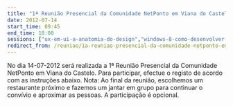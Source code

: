 ```yaml
---
title: "1ª Reunião Presencial da Comunidade NetPonto em Viana do Castelo"
date: 2012-07-14
start_time: 09:45
end_time: 18:00
sessions: ["ux-em-ui-a-anatomia-do-design","windows-8-como-desenvolver-metro-style-apps-minho","a-plataforma-windows-azure","como-ser-programador-durante-o-dia-e-mesmo-assim-dormir-bem-a-noite-minho"]
redirect_from: /reuniao/1a-reuniao-presencial-da-comunidade-netponto-em-viana-do-castelo/
---
```

No dia 14-07-2012 será realizada a 1ª Reunião Presencial da Comunidade NetPonto em Viana do Castelo. Para participar, efectue o registo de acordo com as instruções abaixo.
Nota: Ao final da reunião, escolhemos um restaurante próximo e fazemos um jantar em grupo para continuar o convívio e aproximar as pessoas. A participação é opcional.
